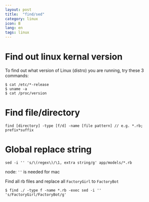 ```yaml
---
layout: post
title:  "find/sed"
category: linux
icon: B
lang: en
tags: linux
---
```


# Find out linux kernal version
To find out what version of Linux (distro) you are running, try these 3 commands:

    $ cat /etc/*-release
    $ uname -a
    $ cat /proc/version

# Find file/directory
```
find [directory] -type [f/d] -name [file pattern] // e.g. *.rb; prefix*suffix
```

# Global replace string
```
sed -i '' 's/\(regex\)/\1, extra string/g' app/models/*.rb
```
node: `''` is needed for mac

Find all rb files and replace all `FactoryGirl` to `FactoryBot`
```
$ find ./ -type f -name *.rb -exec sed -i '' 's/FactoryGirl/FactoryBot/g'
```
